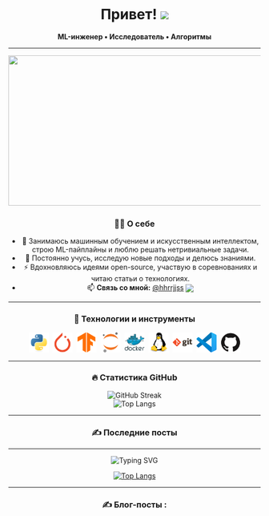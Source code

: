 <div id="header" align="center">


<div align="center">
  <img src="https://komarev.com/ghpvc/?username=your-github-username&style=flat-square&color=blue" alt=""/>
</div>

<h1 align="center">
  Привет! <img src="https://media.giphy.com/media/hvRJCLFzcasrR4ia7z/giphy.gif" width="30px"/>
</h1>

<p align="center">
  <b>ML-инженер • Исследователь • Алгоритмы</b>
</p>

---

<div align="center">
  <img src="[https://media.giphy.com/media/dWesBcTLavkZuG35MI/giphy.gif](https://media1.giphy.com/media/v1.Y2lkPTc5MGI3NjExbDhucXlsOGtpeXM2aDV6dmQ1ZnFudGEzbDBidmh2ZjI3ZW5vaDNnZyZlcD12MV9pbnRlcm5hbF9naWZfYnlfaWQmY3Q9Zw/f3iwJFOVOwuy7K6FFw/giphy.gif)" width="600" height="300"/>
</div>

### :man_technologist: О себе

- :rocket: Занимаюсь машинным обучением и искусственным интеллектом, строю ML-пайплайны и люблю решать нетривиальные задачи.
- :brain: Постоянно учусь, исследую новые подходы и делюсь знаниями.
- :zap: Вдохновляюсь идеями open-source, участвую в соревнованиях и читаю статьи о технологиях.
- :mailbox: **Связь со мной:** [@hhrrjjss](https://t.me/hhrrjjss) <img src="https://img.shields.io/badge/Telegram-2CA5E0?style=flat&logo=telegram&logoColor=white" width="80" align="center"/>

---

### :toolbox: Технологии и инструменты

<p align="center">
  <img src="https://github.com/devicons/devicon/blob/master/icons/python/python-original.svg" title="Python" alt="Python" width="40" height="40"/>&nbsp;
  <img src="https://github.com/devicons/devicon/blob/master/icons/pytorch/pytorch-original.svg" title="PyTorch" alt="PyTorch" width="40" height="40"/>&nbsp;
  <img src="https://github.com/devicons/devicon/blob/master/icons/tensorflow/tensorflow-original.svg" title="TensorFlow" alt="TensorFlow" width="40" height="40"/>&nbsp;
  <img src="https://github.com/devicons/devicon/blob/master/icons/jupyter/jupyter-original.svg" title="Jupyter" alt="Jupyter" width="40" height="40"/>&nbsp;
  <img src="https://github.com/devicons/devicon/blob/master/icons/docker/docker-original-wordmark.svg" title="Docker" alt="Docker" width="40" height="40"/>&nbsp;
  <img src="https://github.com/devicons/devicon/blob/master/icons/linux/linux-original.svg" title="Linux" alt="Linux" width="40" height="40"/>&nbsp;
  <img src="https://github.com/devicons/devicon/blob/master/icons/git/git-original-wordmark.svg" title="Git" alt="Git" width="40" height="40"/>&nbsp;
  <img src="https://github.com/devicons/devicon/blob/master/icons/vscode/vscode-original.svg" title="VS Code" alt="VS Code" width="40" height="40"/>&nbsp;
  <img src="https://github.com/devicons/devicon/blob/master/icons/github/github-original.svg" title="GitHub" alt="GitHub" width="40" height="40"/>
</p>

---

### :fire: Статистика GitHub

<p align="center">
  <img src="http://github-readme-streak-stats.herokuapp.com?user=your-github-username&theme=dark&background=000000" alt="GitHub Streak"/>
  <br>
  <img src="https://github-readme-stats.vercel.app/api/top-langs/?username=your-github-username&layout=compact&theme=vision-friendly-dark" alt="Top Langs"/>
</p>

---

### :writing_hand: Последние посты

<!-- BLOG-POST-LIST:START -->
<!-- BLOG-POST-LIST:END -->

---

<p align="center">
  <img src="https://readme-typing-svg.herokuapp.com?font=Fira+Code&size=22&pause=1000&color=2CA5E0&center=true&vCenter=true&width=440&lines=Добро+пожаловать+в+мой+GitHub!;ML+%7C+AI+%7C+Автоматизация+%7C+Open+Source" alt="Typing SVG"/>
</p>

[![Top Langs](https://github-readme-stats.vercel.app/api/top-langs/?username=your-github-username&layout=compact&theme=vision-friendly-dark)](https://github.com/anuraghazra/github-readme-stats)

---

### :writing_hand: Блог-посты :

<!-- BLOG-POST-LIST:START -->
<!-- BLOG-POST-LIST:END -->
